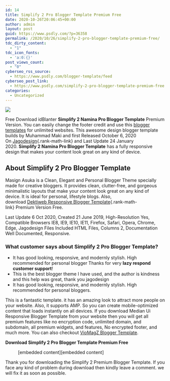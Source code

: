```yaml
---
id: 14
title: Simplify 2 Pro Blogger Template Premium Free
date: 2020-10-26T20:06:45+00:00
author: admin
layout: post
guid: https://www.psdly.com/?p=36358
permalink: /2020/10/26/simplify-2-pro-blogger-template-premium-free/
tdc_dirty_content:
  - "1"
tdc_icon_fonts:
  - 'a:0:{}'
post_views_count:
  - "0"
cyberseo_rss_source:
  - https://www.psdly.com/blogger-template/feed
cyberseo_post_link:
  - https://www.psdly.com/simplify-2-pro-blogger-template-premium-free
categories:
  - Uncategorized
---
```

<div>
  <img src="https://i2.wp.com/www.psdly.com/wp-content/uploads/2020/10/Simplify-2-Blogger-Template-Premium-Version-Free-Download.jpg" class="ff-og-image-inserted" />
</div>

Free Download idBlanter&nbsp;**Simplify 2 Namina Pro Blogger Template**&nbsp;Premium Version. You can easily change the footer credit and use this&nbsp;[blogger templates](https://www.psdly.com/blogger-template)&nbsp;for unlimited websites. This awesome design blogger template builds&nbsp;by Muhammad Maki and first Released October 6, 2020 On&nbsp;[Jagodesign](https://www.psdly.com){.rank-math-link} and Last Update 24 January 2020.&nbsp;**Simplify 2 Namina Pro Blogger Template**&nbsp;has a fully responsive design that makes your content look great on any kind of device.

## **About**&nbsp;**Simplify 2 Pro Blogger Template**

Masign Asuka is a Clean, Elegant and Personal Blogger Theme specially made for creative bloggers. It provides clean, clutter-free, and gorgeous minimalistic layouts that make your content look great on any kind of device. It is ideal for personal, lifestyle blogs. Also, download&nbsp;[Dektiweb&nbsp;Responsive Blogger Template](https://www.psdly.com/detikweb-blogger-template-premium){.rank-math-link}&nbsp;Premium Version Free.

Last Update 6 Oct 2020, Created 21 June 2019, High-Resolution Yes, Compatible Browsers IE8, IE9, IE10, IE11, Firefox, Safari, Opera, Chrome, Edge, Jagodesign Files Included HTML Files, Columns 2, Documentation Well Documented, Responsive.

### **What customer says about&nbsp;Simplify 2 Pro**&nbsp;**Blogger Template?**

  * It has good looking, responsive, and modernly stylish. High recommended for personal blogger Thanks for very&nbsp;**lazy respond customer support**!
  * This is the best blogger theme I have used, and the author is kindness and this help was great, thank you jagodesign
  * It has good looking, responsive, and modernly stylish. High recommended for personal bloggers.

This is a fantastic template. it has an amazing look to attract more people on your website. Also, it supports AMP. So you can create mobile-optimized content that loads instantly on all devices. If you download Median Ui Responsive Blogger Template from your website then you will get all premium features like no encryption code, unlimited domain, and subdomain, all premium widgets, and features, No encrypted footer, and much more. You can also checkout&nbsp;<a rel="noreferrer noopener" href="https://www.psdly.com/2020/06/viomagz-blogger-template.html" target="_blank" class="rank-math-link">VioMagZ Blogger Template</a>.

<p class="has-text-align-center">
  <strong>Download Simplify 2 Pro Blogger Template Premium Free</strong>
</p><figure class="wp-block-embed-youtube wp-block-embed is-type-video is-provider-youtube wp-embed-aspect-16-9 wp-has-aspect-ratio"> 

<div class="wp-block-embed__wrapper">
  <p>
    [embedded content][embedded content]
  </p>
</div></figure> 

Thank you for downloading&nbsp;the&nbsp;Simplify 2 Premium Blogger Template. If you face any kind of problem during download then kindly leave a comment. we will fix it as soon as possible.